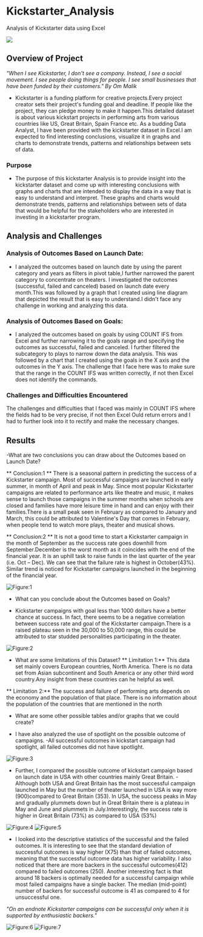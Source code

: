 # Kickstarter_Analysis
Analysis of Kickstarter data using Excel

![](https://lh3.googleusercontent.com/proxy/COqSG1AhKnHrt9up6wNqZbSXGFORkxDxIU4swL5SQzx7UUhdx9xboM2t-kHzjtlMjXNuzSEp1wZ2AFfIASvNFBzkqKYZoE-79ptcRlAbbV3oy_9SYnGEo4DR0rshIfqzMzbVrOWdOPQyL8o0-lm9iDoD)

## Overview of Project
*"When I see Kickstarter, I don't see a company. Instead, I see a social movement. I see people doing things for people. I see small businesses that have been funded by their customers." By Om Malik*
* Kickstarter is a funding platform for creative projects.Every project creator sets their project's funding goal and deadline. If people like the project, they can pledge money to make it happen.This detailed dataset is about various kickstart projects in performing arts from various countries like US, Great Britain, Spain France etc. As a budding Data Analyst, I have been provided with the kickstarter dataset in Excel.I am expected to find interesting conclusions, visualize it in graphs and charts to demonstrate trends, patterns and relationships between sets of data.

### Purpose
* The purpose of this kickstarter Analysis is to provide insight into the kickstarter dataset and come up with interesting conclusions with graphs and charts that are intended to display the data in a way that is easy to understand and interpret. These graphs and charts would demonstrate trends, patterns and relationships between sets of data that would be helpful for the stakeholders who are interested in investing in a kickstarter program.

## Analysis and Challenges
### Analysis of Outcomes Based on Launch Date:
* I analyzed the outcomes based on launch date by using the parent category and years as filters in pivot table,I further narrowed the parent category to concentrate on theaters. I investigated the outcomes (successful, failed and canceled) based on launch date every month.This was followed by a graph that I created using line diagram that depicted the result that is easy to understand.I didn't face any challenge in working and analyzing this data.

### Analysis of Outcomes Based on Goals:
* I analyzed the outcomes based on goals by using COUNT IFS from Excel and further narrowing it to the goals range and specifying the outcomes as successful, failed and canceled. I further filtered the subcategory to plays to narrow down the data analysis. This was followed by a chart that I created using the goals in the X axis and the outcomes in the Y axis.
The challenge that I face here was to make sure that the range in the COUNT IFS was written correctly, if not then Excel does not identify the commands.

### Challenges and Difficulties Encountered
The challenges and difficulties that I faced was mainly in COUNT IFS where the fields had to be very precise, if not then Excel Ould return errors and I had to further look into it to rectify and make the necessary changes.

## Results

-What are two conclusions you can draw about the Outcomes based on Launch Date?

** Conclusion:1 **
There is a seasonal pattern in predicting the success of a Kickstarter campaign.
Most of successful campaigns are launched in early summer, in month of April and peak in May. Since most popular Kickstarter campaigns are related to performance arts like theatre and music, it makes sense to launch those campaigns in the summer months when schools are closed and families have more leisure time in hand and can enjoy with their families.There is a small peak seen in February as compared to January and March, this could be attributed to Valentine's Day that comes in February, when people tend to watch more plays, theater and musical shows.

** Conclusion:2 **
It is not a good time to start a Kickstarter campaign in the month of September as the success rate goes downhill from September.December is the worst month as it coincides with the end of the financial year. It is an uphill task to raise funds in the last quarter of the year (i.e. Oct – Dec). We can see that the failure rate is highest in October(43%). Similar trend is noticed for Kickstarter campaigns launched in the beginning of the financial year.

![Figure:1](Resource/Theater_Outcomes_VS_Launch.png)

- What can you conclude about the Outcomes based on Goals?

* Kickstarter campaigns with goal less than 1000 dollars have a better chance at success. In fact, there seems to be a negative correlation between success rate and goal of the  Kickstarter campaign.There is a raised plateau seen in the 30,000 to 50,000 range, this could be attributed to star studded personalities participating in the theater.

![Figure:2](Resource/Outcomes_VS_Goals.png)

- What are some limitations of this Dataset?
** Limitation 1:** This data set mainly covers European countries, North America. There is no data set from Asian subcontinent and South America or any other third word country.Any insight from these countries can he helpful as well.

** Limitation 2:** The success and failure of performing arts depends on the economy and the population of that place. There is no information about the population of the countries that are mentioned in the north 


- What are some other possible tables and/or graphs that we could create?

* I have also analyzed the use of spotlight on the possible outcome of campaigns. 
-All successful outcomes in kickstart campaign had spotlight, all failed outcomes did not have spotlight.

![Figure:3](Resource/Theater_success_with_spotlight_extra.png)

* Further, I compared the possible outcome of kickstart campaign based on launch date in USA with other countries mainly Great Britain.
-Although both USA and Great Britain has the most successful campaign launched in May but the number of theater launched in USA is way more (900)compared to Great Britain (353). In USA, the success peaks in May and gradually plummets down but in Great Britain there is a plateau in May and June and plummets in July.Interestingly, the success rate is higher in Great Britain (73%) as compared to USA (53%)

![Figure:4](Resource/Theater_Outcome_USA_Extra.png)
![Figure:5](Resource/Theater_Outcomes_GB_Extra.png)

* I looked into the descriptive statistics of the successful and the failed outcomes. It is interesting to see that the standard deviation of successful outcomes is way higher (X75) than that of failed outcomes, meaning that the successful outcome data has higher variability. I also noticed that there are more backers in the successful outcomes(412) compared to failed outcomes (250). Another interesting fact is that around 18 backers is optimally needed for a successful campaign while most failed campaigns have a single backer. The median (mid-point) number of backers for successful outcome is 41 as compared to 4 for unsuccessful one. 

*"On an endnote Kickstarter campaigns can be successful only when it is supported by enthusiastic backers."*

![Figure:6](Resource/Succesful_backers.png)
![Figure:7](Resource/Failed_backer.png)


